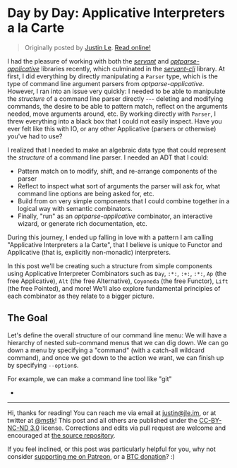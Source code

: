 Day by Day: Applicative Interpreters a la Carte
===============================================

> Originally posted by [Justin Le](https://blog.jle.im/).
> [Read online!](https://blog.jle.im/entry/applicative-interpreters-a-la-carte.html)

I had the pleasure of working with both the
*[servant](https://hackage.haskell.org/package/servant)* and
*[optparse-applicative](https://hackage.haskell.org/package/optparse-applicative)*
libraries recently, which culminated in the
*[servant-cli](https://hackage.haskell.org/package/servant-cli)* library. At
first, I did everything by directly manipulating a `Parser` type, which is the
type of command line argument parsers from *optparse-applicative*. However, I
ran into an issue very quickly: I needed to be able to manipulate the
*structure* of a command line parser directly --- deleting and modifying
commands, the desire to be able to pattern match, reflect on the arguments
needed, move arguments around, etc. By working directly with `Parser`, I threw
everything into a black box that I could not easily inspect. Have you ever felt
like this with IO, or any other Applicative (parsers or otherwise) you've had to
use?

I realized that I needed to make an algebraic data type that could represent the
*structure* of a command line parser. I needed an ADT that I could:

-   Pattern match on to modify, shift, and re-arrange components of the parser
-   Reflect to inspect what sort of arguments the parser will ask for, what
    command line options are being asked for, etc.
-   Build from on very simple components that I could combine together in a
    logical way with semantic combinators.
-   Finally, "run" as an *optparse-applicative* combinator, an interactive
    wizard, or generate rich documentation, etc.

During this journey, I ended up falling in love with a pattern I am calling
"Applicative Interpreters a la Carte", that I believe is unique to Functor and
Applicative (that is, explicitly non-monadic) interpreters.

In this post we'll be creating such a structure from simple components using
Applicative Interpreter Combinators such as `Day`, `:*:`, `:+:`, `:*:`, `Ap`
(the free Applicative), `Alt` (the free Alternative), `Coyoneda` (the free
Functor), `Lift` (the free Pointed), and more! We'll also explore fundamental
principles of each combinator as they relate to a bigger picture.

The Goal
--------

Let's define the overall structure of our command line menu: We will have a
hierarchy of nested sub-command menus that we can dig down. We can go down a
menu by specifying a "command" (with a catch-all wildcard command), and once we
get down to the action we want, we can finish up by specifying `--option`s.

For example, we can make a command line tool like "git"

-   

--------------------------------------------------------------------------------

Hi, thanks for reading! You can reach me via email at <justin@jle.im>, or at
twitter at [\@mstk](https://twitter.com/mstk)! This post and all others are
published under the [CC-BY-NC-ND
3.0](https://creativecommons.org/licenses/by-nc-nd/3.0/) license. Corrections
and edits via pull request are welcome and encouraged at [the source
repository](https://github.com/mstksg/inCode).

If you feel inclined, or this post was particularly helpful for you, why not
consider [supporting me on Patreon](https://www.patreon.com/justinle/overview),
or a [BTC donation](bitcoin:3D7rmAYgbDnp4gp4rf22THsGt74fNucPDU)? :)
